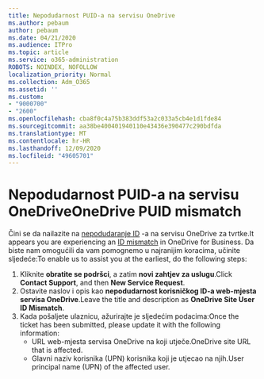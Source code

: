 ```yaml
---
title: Nepodudarnost PUID-a na servisu OneDrive
ms.author: pebaum
author: pebaum
ms.date: 04/21/2020
ms.audience: ITPro
ms.topic: article
ms.service: o365-administration
ROBOTS: NOINDEX, NOFOLLOW
localization_priority: Normal
ms.collection: Adm_O365
ms.assetid: ''
ms.custom:
- "9000700"
- "2600"
ms.openlocfilehash: cba8f0c4a75b383ddf53a2c033a5cb4e1d1fde84
ms.sourcegitcommit: aa38be400401940110e43436e390477c290bdfda
ms.translationtype: MT
ms.contentlocale: hr-HR
ms.lasthandoff: 12/09/2020
ms.locfileid: "49605701"
---
```

# <a name="onedrive-puid-mismatch"></a><span data-ttu-id="f7e73-102">Nepodudarnost PUID-a na servisu OneDrive</span><span class="sxs-lookup"><span data-stu-id="f7e73-102">OneDrive PUID mismatch</span></span>

<span data-ttu-id="f7e73-103">Čini se da nailazite na [nepodudaranje ID](https://docs.microsoft.com/sharepoint/troubleshoot/administration/access-denied-or-need-permission-error-sharepoint-online-or-onedrive-for-business#when-accessing-a-onedrive-site) -a na servisu OneDrive za tvrtke.</span><span class="sxs-lookup"><span data-stu-id="f7e73-103">It appears you are experiencing an [ID mismatch](https://docs.microsoft.com/sharepoint/troubleshoot/administration/access-denied-or-need-permission-error-sharepoint-online-or-onedrive-for-business#when-accessing-a-onedrive-site) in OneDrive for Business.</span></span> <span data-ttu-id="f7e73-104">Da biste nam omogućili da vam pomognemo u najranijim koracima, učinite sljedeće:</span><span class="sxs-lookup"><span data-stu-id="f7e73-104">To enable us to assist you at the earliest, do the following steps:</span></span>

1. <span data-ttu-id="f7e73-105">Kliknite  **obratite se podršci**, a zatim  **novi zahtjev za uslugu**.</span><span class="sxs-lookup"><span data-stu-id="f7e73-105">Click  **Contact Support**, and then  **New Service Request**.</span></span>
2. <span data-ttu-id="f7e73-106">Ostavite naslov i opis kao  **nepodudarnost korisničkog ID-a web-mjesta servisa OneDrive**.</span><span class="sxs-lookup"><span data-stu-id="f7e73-106">Leave the title and description as  **OneDrive Site User ID Mismatch**.</span></span>
3. <span data-ttu-id="f7e73-107">Kada pošaljete ulaznicu, ažurirajte je sljedećim podacima:</span><span class="sxs-lookup"><span data-stu-id="f7e73-107">Once the ticket has been submitted, please update it with the following information:</span></span>
    - <span data-ttu-id="f7e73-108">URL web-mjesta servisa OneDrive na koji utječe.</span><span class="sxs-lookup"><span data-stu-id="f7e73-108">OneDrive site URL that is affected.</span></span>
    - <span data-ttu-id="f7e73-109">Glavni naziv korisnika (UPN) korisnika koji je utjecao na njih.</span><span class="sxs-lookup"><span data-stu-id="f7e73-109">User principal name (UPN) of the affected user.</span></span>
